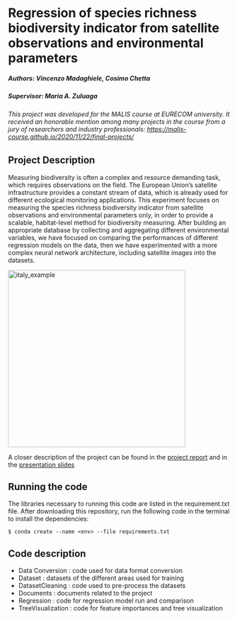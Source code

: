 # Regression of species richness biodiversity indicator from satellite observations and environmental parameters
##### Authors: Vincenzo Madaghiele, Cosimo Chetta
##### Supervisor: Maria A. Zuluaga

###### This project was developed for the MALIS course at EURECOM university. It received an honorable mention among many projects in the course from a jury of researchers and industry professionals: https://malis-course.github.io/2020/11/22/final-projects/

## Project Description

Measuring biodiversity is often a complex and resource demanding task, which requires observations on the field. The European Union’s satellite infrastructure provides a constant stream of data, which is already used for different ecological monitoring applications. This experiment focuses on measuring the species richness biodiversity indicator from satellite observations and environmental parameters only, in order to provide a scalable, habitat-level method for biodiversity measuring. After building an appropriate database by collecting and aggregating different environmental variables, we have focused on comparing the performances of different regression models on the data, then we have experimented with a more complex neural network architecture, including satellite images into the datasets.

<img src="https://github.com/vincenzomadaghiele/Regression-of-biodiversity-indicators/blob/master/TreeVisualization/imgs/Italy_example.png" alt="italy_example" width="400"/>

A closer description of the project can be found in the [project report](https://github.com/vincenzomadaghiele/Regression-of-biodiversity-indicators/blob/master/Documents/MALIS_project_final_report.pdf) and in the [presentation slides](https://github.com/vincenzomadaghiele/Regression-of-biodiversity-indicators/blob/master/Documents/MALIS%20project%20slides.pdf)

## Running the code

The libraries necessary to running this code are listed in the requirement.txt file. 
After downloading this repository, run the following code in the terminal to install the dependencies:
```
$ conda create --name <env> --file requirements.txt
```

## Code description

* Data Conversion : code used for data format conversion 
* Dataset : datasets of the different areas used for training 
* DatasetCleaning : code used to pre-process the datasets
* Documents : documents related to the project
* Regression : code for regression model run and comparison
* TreeVisualization : code for feature importances and tree visualization
